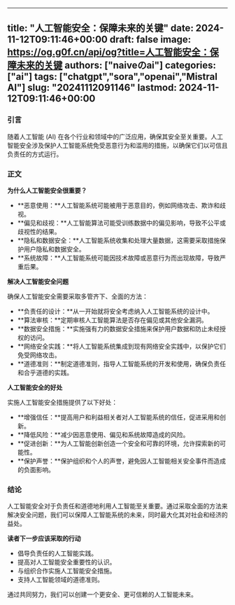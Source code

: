 
---
title: "人工智能安全：保障未来的关键"
date: 2024-11-12T09:11:46+00:00
draft: false
image: https://og.g0f.cn/api/og?title=人工智能安全：保障未来的关键
authors: ["naiveのai"]
categories: ["ai"]
tags: ["chatgpt","sora","openai","Mistral AI"]
slug: "20241112091146"
lastmod: 2024-11-12T09:11:46+00:00
---
### 引言

随着人工智能 (AI) 在各个行业和领域中的广泛应用，确保其安全至关重要。人工智能安全涉及保护人工智能系统免受恶意行为和滥用的措施，以确保它们以可信且负责任的方式运行。

### 正文

**为什么人工智能安全很重要？**

* **恶意使用：**人工智能系统可能被用于恶意目的，例如网络攻击、欺诈和歧视。
* **偏见和歧视：**人工智能算法可能受训练数据中的偏见影响，导致不公平或歧视性的结果。
* **隐私和数据安全：**人工智能系统收集和处理大量数据，这需要采取措施保护用户隐私和数据安全。
* **系统故障：**人工智能系统可能因技术故障或恶意行为而出现故障，导致严重后果。

**解决人工智能安全问题**

确保人工智能安全需要采取多管齐下、全面的方法：

* **负责任的设计：**从一开始就将安全考虑纳入人工智能系统的设计中。
* **算法审核：**定期审核人工智能算法是否存在偏见或其他安全漏洞。
* **数据安全措施：**实施强有力的数据安全措施来保护用户数据和防止未经授权的访问。
* **网络安全实践：**将人工智能系统集成到现有网络安全实践中，以保护它们免受网络攻击。
* **道德准则：**制定道德准则，指导人工智能系统的开发和使用，确保负责任和合乎道德的实践。

**人工智能安全的好处**

实施人工智能安全措施提供了以下好处：

* **增强信任：**提高用户和利益相关者对人工智能系统的信任，促进采用和创新。
* **降低风险：**减少因恶意使用、偏见和系统故障造成的风险。
* **促进创新：**为人工智能创新创造一个安全和可靠的环境，允许探索新的可能性。
* **保护声誉：**保护组织和个人的声誉，避免因人工智能相关安全事件而造成的负面影响。

### 结论

人工智能安全对于负责任和道德地利用人工智能至关重要。通过采取全面的方法来解决安全问题，我们可以保障人工智能系统的未来，同时最大化其对社会和经济的益处。

**读者下一步应该采取的行动**

* 倡导负责任的人工智能实践。
* 提高对人工智能安全重要性的认识。
* 与组织合作实施人工智能安全措施。
* 支持人工智能领域的道德准则。

通过共同努力，我们可以创建一个更安全、更可信赖的人工智能未来。
